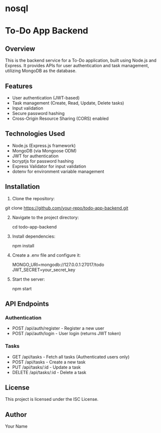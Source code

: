 # nosql 
# To-Do App Backend

## Overview
This is the backend service for a To-Do application, built using Node.js and Express. It provides APIs for user authentication and task management, utilizing MongoDB as the database.

## Features
- User authentication (JWT-based)
- Task management (Create, Read, Update, Delete tasks)
- Input validation
- Secure password hashing
- Cross-Origin Resource Sharing (CORS) enabled

## Technologies Used
- Node.js (Express.js framework)
- MongoDB (via Mongoose ODM)
- JWT for authentication
- bcryptjs for password hashing
- Express Validator for input validation
- dotenv for environment variable management

## Installation
1. Clone the repository:
   
  git clone https://github.com/your-repo/todo-app-backend.git
   
   
2. Navigate to the project directory:
   
   cd todo-app-backend
   
3. Install dependencies:
   
   npm install
   
4. Create a .env file and configure it:
   
   MONGO_URI=mongodb://127.0.0.1:27017/todo
   JWT_SECRET=your_secret_key
   
5. Start the server:
   
   npm start
   

## API Endpoints
### Authentication
- POST /api/auth/register - Register a new user
- POST /api/auth/login - User login (returns JWT token)

### Tasks
- GET /api/tasks - Fetch all tasks (Authenticated users only)
- POST /api/tasks - Create a new task
- PUT /api/tasks/:id - Update a task
- DELETE /api/tasks/:id - Delete a task

## License
This project is licensed under the ISC License.

## Author
Your Name
